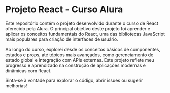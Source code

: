 # Projeto React - Curso Alura

Este repositório contém o projeto desenvolvido durante o curso de React oferecido pela Alura. O principal objetivo deste projeto foi aprender e aplicar os conceitos fundamentais do React, uma das bibliotecas JavaScript mais populares para criação de interfaces de usuário.

Ao longo do curso, explorei desde os conceitos básicos de componentes, estados e props, até tópicos mais avançados, como gerenciamento de estado global e integração com APIs externas. Este projeto reflete meu progresso e aprendizado na construção de aplicações modernas e dinâmicas com React.

Sinta-se à vontade para explorar o código, abrir issues ou sugerir melhorias!